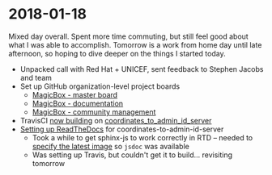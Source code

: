 2018-01-18
==========

Mixed day overall. Spent more time commuting, but still feel good about what I
was able to accomplish. Tomorrow is a work from home day until late afternoon,
so hoping to dive deeper on the things I started today.

* Unpacked call with Red Hat + UNICEF, sent feedback to Stephen Jacobs and team
* Set up GitHub organization-level project boards
    * [MagicBox - master board](https://github.com/orgs/unicef/projects/2?fullscreen=true)
    * [MagicBox - documentation](https://github.com/orgs/unicef/projects/3?fullscreen=true)
    * [MagicBox - community management](https://github.com/unicef/magicbox/projects/3?fullscreen=true)
* TravisCI [now building](https://travis-ci.org/unicef/coordinates_to_admin_id_server) on [coordinates_to_admin_id_server](https://github.com/unicef/coordinates_to_admin_id_server)
* [Setting up ReadTheDocs](https://readthedocs.org/projects/coordinates-to-admin-id-server/) for coordinates-to-admin-id-server
	* Took a while to get sphinx-js to work correctly in RTD – needed to [specify the latest image](https://docs.readthedocs.io/en/latest/yaml-config.html#build-image) so `jsdoc` was available
	* Was setting up Travis, but couldn't get it to build... revisiting tomorrow